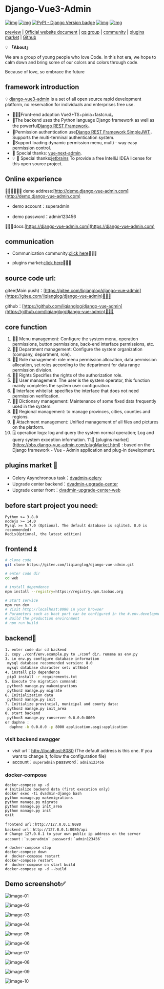 # Django-Vue3-Admin

[![img](https://img.shields.io/badge/license-MIT-blue.svg)](https://gitee.com/liqianglog/django-vue-admin/blob/master/LICENSE)  [![img](https://img.shields.io/badge/python-%3E=3.7.x-green.svg)](https://python.org/)  [![PyPI - Django Version badge](https://img.shields.io/badge/django%20versions-3.2-blue)](https://docs.djangoproject.com/zh-hans/3.2/) [![img](https://img.shields.io/badge/node-%3E%3D%2012.0.0-brightgreen)](https://nodejs.org/zh-cn/) [![img](https://gitee.com/liqianglog/django-vue-admin/badge/star.svg?theme=dark)](https://gitee.com/liqianglog/django-vue-admin)

[preview](https://demo.dvadmin.com) | [Official website document](https://www.django-vue-admin.com) | [qq group](https://qm.qq.com/cgi-bin/qm/qr?k=fOdnHhC8DJlRHGYSnyhoB8P5rgogA6Vs&jump_from=webapi) | [community](https://bbs.django-vue-admin.com) | [plugins market](https://bbs.django-vue-admin.com/plugMarket.html) | [Github](https://github.com/liqianglog/django-vue-admin)

💡 **「About」**

We are a group of young people who love Code. In this hot era, we hope to calm down and bring some of our colors and colors through code.

Because of love, so embrace the future

## framework introduction

💡 [django-vue3-admin](https://gitee.com/huge-dream/django-vue3-admin.git) Is a set of all open source rapid development platform, no reservation for individuals and enterprises free use.

* 🧑‍🤝‍🧑Front-end adoption Vue3+TS+pinia+fastcrud。
* 👭The backend uses the Python language Django framework as well as the powerful[Django REST Framework](https://pypi.org/project/djangorestframework)。
* 👫Permission authentication use[Django REST Framework SimpleJWT](https://pypi.org/project/djangorestframework-simplejwt)，Supports the multi-terminal authentication system.
* 👬Support loading dynamic permission menu, multi - way easy permission control.
* 💏 Special thanks: [vue-next-admin](https://lyt-top.gitee.io/vue-next-admin-doc-preview/).
* 💡 💏 Special thanks:[jetbrains](https://www.jetbrains.com/) To provide a free IntelliJ IDEA license for this open source project.

## Online experience

👩‍👧‍👦👩‍👧‍👦 demo address:[http://demo.django-vue-admin.com](http://demo.django-vue-admin.com)

* demo account：superadmin

* demo password：admin123456

👩‍👦‍👦docs:[https://django-vue-admin.com](https://django-vue-admin.com)

## communication

* Communication community:[click here](https://bbs.django-vue-admin.com)👩‍👦‍👦

* plugins market:[click here](https://bbs.django-vue-admin.com/plugMarket.html)👩‍👦‍👦

## source code url:

gitee(Main push)：[https://gitee.com/liqianglog/django-vue-admin](https://gitee.com/liqianglog/django-vue-admin)👩‍👦‍👦

github：[https://github.com/liqianglog/django-vue-admin](https://github.com/liqianglog/django-vue-admin)👩‍👦‍👦

## core function

1. 👨‍⚕️ Menu management: Configure the system menu, operation permissions, button permissions, back-end interface permissions, etc.
2. 🧑‍⚕️ Department management: Configure the system organization (company, department, role).
3. 👩‍⚕️ Role management: role menu permission allocation, data permission allocation, set roles according to the department for data range permission division.
4. 🧑‍🎓 Rights Specifies the rights of the authorization role.
5. 👨‍🎓 User management: The user is the system operator, this function mainly completes the system user configuration.
6. 👬 Interface whitelist: specifies the interface that does not need permission verification.
7. 🧑‍🔧 Dictionary management: Maintenance of some fixed data frequently used in the system.
8. 🧑‍🔧 Regional management: to manage provinces, cities, counties and regions.
9. 📁 Attachment management: Unified management of all files and pictures on the platform.
10. 🗓 ️operation logs: log and query the system normal operation; Log and query system exception information.
11.🔌 [plugins market] (<https://bbs.django-vue-admin.com/plugMarket.html>) : based on the Django framework - Vue - Admin application and plug-in development.

## plugins market 🔌

* Celery Asynchronous task：[dvadmin-celery](https://gitee.com/huge-dream/dvadmin-celery)
* Upgrade center backend：[dvadmin-upgrade-center](https://gitee.com/huge-dream/dvadmin-upgrade-center)
* Upgrade center front：[dvadmin-upgrade-center-web](https://gitee.com/huge-dream/dvadmin-upgrade-center-web)

## before start project you need:

~~~
Python >= 3.8.0 
nodejs >= 14.0
Mysql >= 5.7.0 (Optional. The default database is sqlite3. 8.0 is recommended)
Redis(Optional, the latest edition)
~~~

## frontend♝

```bash
# clone code
git clone https://gitee.com/liqianglog/django-vue-admin.git

# enter code dir
cd web

# install dependence
npm install --registry=https://registry.npm.taobao.org

# Start service
npm run dev
# Visit http://localhost:8080 in your browser
# Parameters such as boot port can be configured in the #.env.development file
# Build the production environment
# npm run build
```

## backend💈

~~~bash
1. enter code dir cd backend
2. copy ./conf/env.example.py to ./conf dir，rename as env.py
3. in env.py configure database information
 mysql database recommended version: 8.0
 mysql database character set: utf8mb4
4. install pip dependence
 pip3 install -r requirements.txt
5. Execute the migration command:
 python3 manage.py makemigrations
 python3 manage.py migrate
6. Initialization data
 python3 manage.py init
7. Initialize provincial, municipal and county data:
 python3 manage.py init_area
8. start backend
 python3 manage.py runserver 0.0.0.0:8000
or daphne :
  daphne -b 0.0.0.0 -p 8000 application.asgi:application
~~~

### visit backend swagger

* visit url：[http://localhost:8080](http://localhost:8080) (The default address is this one. If you want to change it, follow the configuration file)
* account：`superadmin` password：`admin123456`

### docker-compose 

~~~shell
docker-compose up -d
# Initialize backend data (first execution only)
docker exec -ti dvadmin-django bash
python manage.py makemigrations 
python manage.py migrate
python manage.py init_area
python manage.py init
exit

frontend url：http://127.0.0.1:8080
backend url：http://127.0.0.1:8080/api
# Change 127.0.0.1 to your own public ip address on the server
account：`superadmin` password：`admin123456`

# docker-compose stop
docker-compose down
#  docker-compose restart
docker-compose restart
#  docker-compose on start build
docker-compose up -d --build
~~~

## Demo screenshot✅

![image-01](https://images.gitee.com/uploads/images/2022/0530/234137_b58c8f98_5074988.png)

![image-02](https://images.gitee.com/uploads/images/2022/0530/234240_39834603_5074988.png)

![image-03](https://images.gitee.com/uploads/images/2022/0530/234339_35e728a0_5074988.png)

![image-04](https://images.gitee.com/uploads/images/2022/0530/234426_957036b0_5074988.png)

![image-05](https://images.gitee.com/uploads/images/2022/0530/234458_898be492_5074988.png)

![image-06](https://images.gitee.com/uploads/images/2022/0530/234521_35b40076_5074988.png)

![image-07](https://images.gitee.com/uploads/images/2022/0530/234615_c2325639_5074988.png)

![image-08](https://images.gitee.com/uploads/images/2022/0530/234639_1ed6cc93_5074988.png)

![image-09](https://images.gitee.com/uploads/images/2022/0530/234815_cea2c53f_5074988.png)

![image-10](https://images.gitee.com/uploads/images/2022/0530/234840_5f3e5f53_5074988.png)
